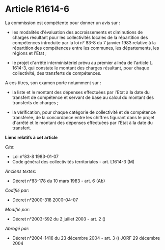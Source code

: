 # Article R1614-6

La commission est compétente pour donner un avis sur :

- les modalités d'évaluation des accroissements et diminutions de charges résultant pour les collectivités locales de la
répartition des compétences introduite par la loi n° 83-8 du 7 janvier 1983 relative à la répartition des compétences entre
les communes, les départements, les régions et l'Etat ;

- le projet d'arrêté interministériel prévu au premier alinéa de l'article L. 1614-3, qui constate le montant des charges
résultant, pour chaque collectivité, des transferts de compétences.

A ces titres, son examen porte notamment sur :

- la liste et le montant des dépenses effectuées par l'Etat à la date du transfert de compétence et servant de base au calcul
du montant des transferts de charges ;

- la vérification, pour chaque catégorie de collectivité et de compétence transférée, de la concordance entre les chiffres
figurant dans le projet d'arrêté et le montant des dépenses effectuées par l'Etat à la date du transfert.

**Liens relatifs à cet article**

_Cite_:

  - Loi n°83-8 1983-01-07
  - Code général des collectivités territoriales - art. L1614-3 (M)

_Anciens textes_:

  - Décret n°83-178 du 10 mars 1983 - art. 6 (Ab)

_Codifié par_:

  - Décret n°2000-318 2000-04-07

_Modifié par_:

  - Décret n°2003-592 du 2 juillet 2003 - art. 2 ()

_Abrogé par_:

  - Décret n°2004-1416 du 23 décembre 2004 - art. 3 () JORF 29 décembre 2004
